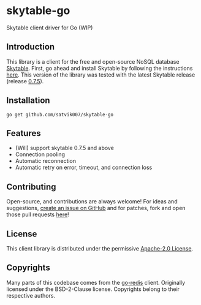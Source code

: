 # skytable-go
Skytable client driver for Go (WIP)

## Introduction

This library is a client for the free and open-source NoSQL database
[Skytable](https://github.com/skytable/skytable). First, go ahead and install Skytable by
following the instructions [here](https://docs.skytable.io/getting-started). 
This version of the library was tested with the latest Skytable release
(release [0.7.5](https://github.com/skytable/skytable/releases/v0.7.5)).

## Installation

```go get github.com/satvik007/skytable-go```

## Features
- (Will) support skytable 0.7.5 and above
- Connection pooling
- Automatic reconnection
- Automatic retry on error, timeout, and connection loss

## Contributing

Open-source, and contributions are always welcome! For ideas and suggestions,
[create an issue on GitHub](https://github.com/satvik007/skytable-go/issues/new) and for patches,
fork and open those pull requests [here](https://github.com/satvik007/skytable-go)!

## License

This client library is distributed under the permissive
[Apache-2.0 License](https://github.com/satvik007/skytable-go/blob/next/LICENSE).

## Copyrights

Many parts of this codebase comes from the [go-redis](https://github.com/go-redis/redis) client.
Originally licensed under the BSD-2-Clause license.
Copyrights belong to their respective authors.

